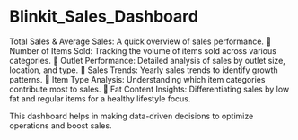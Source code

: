 # Blinkit_Sales_Dashboard

Total Sales & Average Sales: A quick overview of sales performance. 🔸 Number of Items Sold: Tracking the volume of items sold across various categories. 🔸 Outlet Performance: Detailed analysis of sales by outlet size, location, and type. 🔸 Sales Trends: Yearly sales trends to identify growth patterns. 🔸 Item Type Analysis: Understanding which item categories contribute most to sales. 🔸 Fat Content Insights: Differentiating sales by low fat and regular items for a healthy lifestyle focus.

This dashboard helps in making data-driven decisions to optimize operations and boost sales.

